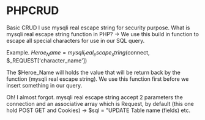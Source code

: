 # PHPCRUD
Basic CRUD
I use mysqli real escape string for security purpose.
What is mysqli real escape string function in PHP? 
    -> We use this build in function to escape all special characters for use in our SQL query. 
    
   Example.
     $Heroe_Name = mysqli_real_escape_string($connect, $_REQUEST['character_name'])
     
  The $Heroe_Name will holds the value that will be return back by the function (mysqli real escape string).
  We use this function first before we insert something in our query. 
  
  Oh! I almost forgot. mysqli real escape string accept 2 parameters the connection and an associative array which is Request, by default (this one hold POST GET and Cookies)
   -> $sql = "UPDATE Table name (fields) etc.
